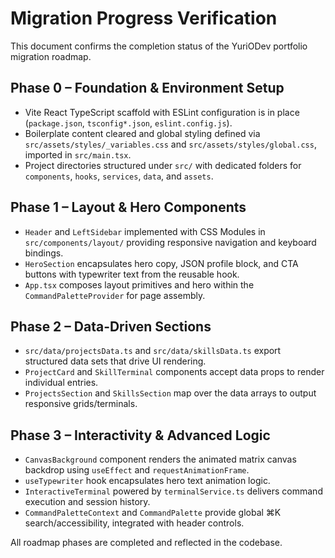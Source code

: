 # Migration Progress Verification

This document confirms the completion status of the YuriODev portfolio migration roadmap.

## Phase 0 – Foundation & Environment Setup
- Vite React TypeScript scaffold with ESLint configuration is in place (`package.json`, `tsconfig*.json`, `eslint.config.js`).
- Boilerplate content cleared and global styling defined via `src/assets/styles/_variables.css` and `src/assets/styles/global.css`, imported in `src/main.tsx`.
- Project directories structured under `src/` with dedicated folders for `components`, `hooks`, `services`, `data`, and `assets`.

## Phase 1 – Layout & Hero Components
- `Header` and `LeftSidebar` implemented with CSS Modules in `src/components/layout/` providing responsive navigation and keyboard bindings.
- `HeroSection` encapsulates hero copy, JSON profile block, and CTA buttons with typewriter text from the reusable hook.
- `App.tsx` composes layout primitives and hero within the `CommandPaletteProvider` for page assembly.

## Phase 2 – Data-Driven Sections
- `src/data/projectsData.ts` and `src/data/skillsData.ts` export structured data sets that drive UI rendering.
- `ProjectCard` and `SkillTerminal` components accept data props to render individual entries.
- `ProjectsSection` and `SkillsSection` map over the data arrays to output responsive grids/terminals.

## Phase 3 – Interactivity & Advanced Logic
- `CanvasBackground` component renders the animated matrix canvas backdrop using `useEffect` and `requestAnimationFrame`.
- `useTypewriter` hook encapsulates hero text animation logic.
- `InteractiveTerminal` powered by `terminalService.ts` delivers command execution and session history.
- `CommandPaletteContext` and `CommandPalette` provide global ⌘K search/accessibility, integrated with header controls.

All roadmap phases are completed and reflected in the codebase.
